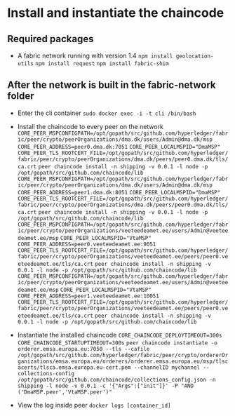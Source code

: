 # Install and instantiate the chaincode

## Required packages
- A fabric network running with version 1.4
`npm install geolocation-utils`
`npm install request`
`npm install fabric-shim`

## After the network is built in the fabric-network folder
- Enter the cli container
`sudo docker exec -i -t cli /bin/bash`

- Install the chaincode to every peer on the network
`CORE_PEER_MSPCONFIGPATH=/opt/gopath/src/github.com/hyperledger/fabric/peer/crypto/peerOrganizations/dma.dk/users/Admin@dma.dk/msp`
`CORE_PEER_ADDRESS=peer0.dma.dk:7051`
`CORE_PEER_LOCALMSPID="DmaMSP"`
`CORE_PEER_TLS_ROOTCERT_FILE=/opt/gopath/src/github.com/hyperledger/fabric/peer/crypto/peerOrganizations/dma.dk/peers/peer0.dma.dk/tls/ca.crt`
`peer chaincode install -n shipping -v 0.0.1 -l node -p /opt/gopath/src/github.com/chaincode/lib`
`CORE_PEER_MSPCONFIGPATH=/opt/gopath/src/github.com/hyperledger/fabric/peer/crypto/peerOrganizations/dma.dk/users/Admin@dma.dk/msp`
`CORE_PEER_ADDRESS=peer1.dma.dk:8051`
`CORE_PEER_LOCALMSPID="DmaMSP"`
`CORE_PEER_TLS_ROOTCERT_FILE=/opt/gopath/src/github.com/hyperledger/fabric/peer/crypto/peerOrganizations/dma.dk/peers/peer0.dma.dk/tls/ca.crt`
`peer chaincode install -n shipping -v 0.0.1 -l node -p /opt/gopath/src/github.com/chaincode/lib`
`CORE_PEER_MSPCONFIGPATH=/opt/gopath/src/github.com/hyperledger/fabric/peer/crypto/peerOrganizations/veeteedeamet.ee/users/Admin@veeteedeamet.ee/msp`
`CORE_PEER_LOCALMSPID="VtaMSP"`
`CORE_PEER_ADDRESS=peer0.veeteedeamet.ee:9051`
`CORE_PEER_TLS_ROOTCERT_FILE=/opt/gopath/src/github.com/hyperledger/fabric/peer/crypto/peerOrganizations/veeteedeamet.ee/peers/peer0.veeteedeamet.ee/tls/ca.crt`
`peer chaincode install -n shipping -v 0.0.1 -l node -p /opt/gopath/src/github.com/chaincode/lib`
`CORE_PEER_MSPCONFIGPATH=/opt/gopath/src/github.com/hyperledger/fabric/peer/crypto/peerOrganizations/veeteedeamet.ee/users/Admin@veeteedeamet.ee/msp`
`CORE_PEER_LOCALMSPID="VtaMSP"`
`CORE_PEER_ADDRESS=peer1.veeteedeamet.ee:10051`
`CORE_PEER_TLS_ROOTCERT_FILE=/opt/gopath/src/github.com/hyperledger/fabric/peer/crypto/peerOrganizations/veeteedeamet.ee/peers/peer0.veeteedeamet.ee/tls/ca.crt`
`peer chaincode install -n shipping -v 0.0.1 -l node -p /opt/gopath/src/github.com/chaincode/lib`

- Instantiate the installed chaincode
`CORE_CHAINCODE_DEPLOYTIMEOUT=300s`
`CORE_CHAINCODE_STARTUPTIMEOUT=300s`
`peer chaincode instantiate -o orderer.emsa.europa.eu:7050 --tls --cafile /opt/gopath/src/github.com/hyperledger/fabric/peer/crypto/ordererOrganizations/emsa.europa.eu/orderers/orderer.emsa.europa.eu/msp/tlscacerts/tlsca.emsa.europa.eu-cert.pem --channelID mychannel --collections-config /opt/gopath/src/github.com/chaincode/collections_config.json -n shipping -l node -v 0.0.1 -c '{"Args":["init"]}' -P "AND ('DmaMSP.peer','VtaMSP.peer')"`

- View the log inside peer
`docker logs [container_id]`
